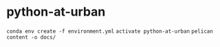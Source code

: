 # python-at-urban

`conda env create -f environment.yml`
`activate python-at-urban`
`pelican content -o docs/`
